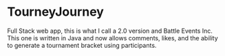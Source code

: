 # TourneyJourney
Full Stack web app, this is what I call a 2.0 version and Battle Events Inc. This one is written in Java and now allows comments, likes, and the ability to generate a tournament bracket using participants.
